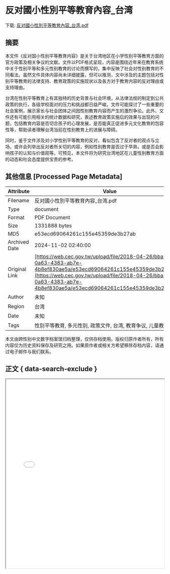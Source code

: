 # 反对國小性別平等教育內容_台湾

<!-- tcd_download_link -->
下载: <a href="../反对國小性別平等教育內容_台湾.pdf" download>反对國小性別平等教育內容_台湾.pdf</a>
<!-- tcd_download_link_end -->

## 摘要

<!-- tcd_abstract -->
本文件《反对国小性别平等教育内容》是关于台湾地区在小学性别平等教育方面的官方政策及相关争议的文献。文件以PDF格式呈现，内容是围绕近年来在教育系统中关于性别平等和多元性别教育的讨论而撰写的，集中反映了社会对性别教育的不同看法。虽然文件具体内容尚未详细披露，但可以推测，文中涉及的主题包括对性别平等教育的法律支持、教育政策的实施现状以及各方对于教育内容的反对理由或支持理由。

台湾在性别平等教育上有其独特的历史背景与社会环境，从法律法规的制定到公共政策的执行，各级学校面对的压力和挑战都日益严峻。文件可能探讨了一些重要的社会案例，展示家长与社会团体之间因性别教育内容而产生的激烈争论。此外，文件还有可能引用相关的统计数据和研究，表述教育政策实施后的效果与出现的问题，包括教育内容是否切合孩子的心理发展，是否能真正促进多元文化教育的包容性等，帮助读者理解台湾当前在性别教育上的进展与障碍。

同时，鉴于文件涉及对小学性别平等教育的反对，看似包含了反对者的观点与立场，或许会列举出反对者所关切的内容，例如性别教育是否过于早熟，或是否会影响孩子的认知与价值观等。可预见，本文件将为研究台湾地区在儿童性别教育方面的动态和社会态度提供宝贵的参考。

<!-- tcd_abstract_end -->

## 其他信息 [Processed Page Metadata]

| Attribute       | Value                                  |
|-----------------|----------------------------------------|
| Filename        | 反对國小性別平等教育內容_台湾.pdf                             |
| Type            | document                                 |
| Format          | PDF Document                               |
| Size            | 1331888 bytes                           |
| MD5             | e53ecd69064261c155e45359de3b27ab                                  |
| Archived Date   | 2024-11-02 02:40:00                             |
| Original Link   | [https://web.cec.gov.tw/upload/file/2018-04-26/bba3c8bb-0a63-4383-ab7e-4b8ef830ae5a/e53ecd69064261c155e45359de3b27ab.pdf](https://web.cec.gov.tw/upload/file/2018-04-26/bba3c8bb-0a63-4383-ab7e-4b8ef830ae5a/e53ecd69064261c155e45359de3b27ab.pdf)                         |
| Author          | 未知                               |
| Region          | 台湾                               |
| Date            | 未知                                 |
| Tags            | 性别平等教育, 多元性别, 政策文件, 台湾, 教育争议, 儿童教育                                 |

本文由跨性别中文数字档案馆归档整理，仅供存档使用。版权归原作者所有，所有内容仅为历史资料保存及研究之用。如果原作者或相关方希望移除存档内容，请通过电子邮件与我们联系。

## 正文 { data-search-exclude }

<!-- tcd_main_text -->
<iframe src="../反对國小性別平等教育內容_台湾.pdf" width="100%" height="600px">
    <p>无法显示PDF，请下载查看。</p>
</iframe>
<!-- tcd_main_text_end -->

